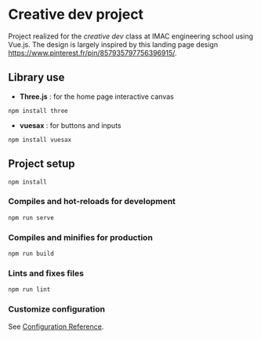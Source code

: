 # Creative dev project
Project realized for the *creative dev* class at IMAC engineering school using Vue.js. The design is largely inspired by this landing page  design https://www.pinterest.fr/pin/857935797756396915/.

## Library use
* **Three.js** : for the home page interactive canvas
```
npm install three
```
* **vuesax** : for buttons and inputs
```
npm install vuesax
```

## Project setup
```
npm install
```

### Compiles and hot-reloads for development
```
npm run serve
```

### Compiles and minifies for production
```
npm run build
```

### Lints and fixes files
```
npm run lint
```

### Customize configuration
See [Configuration Reference](https://cli.vuejs.org/config/).
